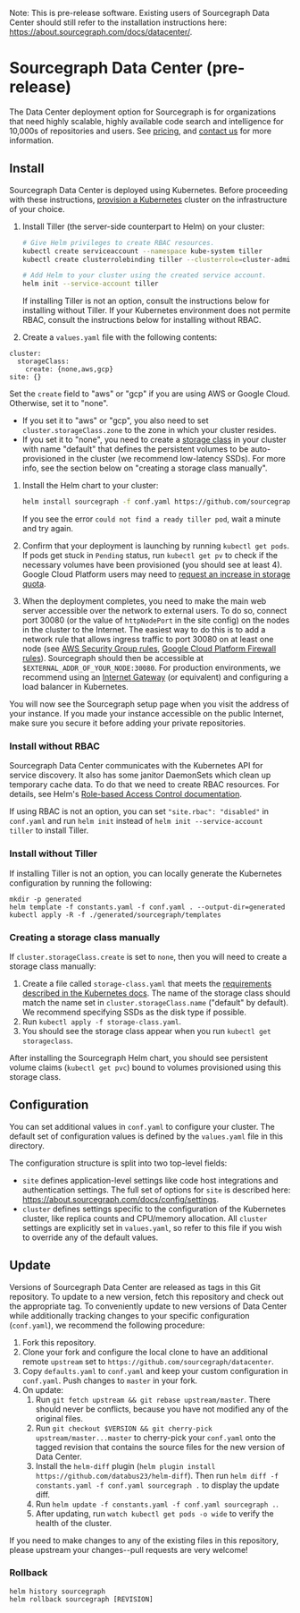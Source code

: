 Note: This is pre-release software. Existing users of Sourcegraph Data Center should still refer to the installation
instructions here: https://about.sourcegraph.com/docs/datacenter/.

# Sourcegraph Data Center (pre-release)

The Data Center deployment option for Sourcegraph is for organizations that need highly scalable, highly available code
search and intelligence for 10,000s of repositories and users. See [pricing](https://about.sourcegraph.com/pricing/),
and [contact us](https://about.sourcegraph.com/contact/sales) for more information.


## Install

Sourcegraph Data Center is deployed using Kubernetes. Before proceeding with these
instructions, [provision a Kubernetes](README.k8s.md) cluster on the infrastructure of your choice.

1. Install Tiller (the server-side counterpart to Helm) on your cluster:

   ```bash
   # Give Helm privileges to create RBAC resources.
   kubectl create serviceaccount --namespace kube-system tiller
   kubectl create clusterrolebinding tiller --clusterrole=cluster-admin --serviceaccount=kube-system:tiller

   # Add Helm to your cluster using the created service account.
   helm init --service-account tiller
   ```

   If installing Tiller is not an option, consult the instructions below for installing without Tiller. If your
   Kubernetes environment does not permite RBAC, consult the instructions below for installing without RBAC.

1. Create a `values.yaml` file with the following contents:

```
cluster:
  storageClass:
    create: {none,aws,gcp}
site: {}
```

Set the `create` field to "aws" or "gcp" if you are using AWS or Google Cloud. Otherwise, set it to "none".
- If you set it to "aws" or "gcp", you also need to set `cluster.storageClass.zone` to the zone in which your cluster resides.
- If you set it to "none", you need to create
  a [storage class](https://kubernetes.io/docs/concepts/storage/storage-classes/) in your cluster with name "default"
  that defines the persistent volumes to be auto-provisioned in the cluster (we recommend low-latency SSDs). For more
  info, see the section below on "creating a storage class manually".

1. Install the Helm chart to your cluster:

   ```bash
   helm install sourcegraph -f conf.yaml https://github.com/sourcegraph/datacenter/archive/latest.tar.gz
   ```

   If you see the error `could not find a ready tiller pod`, wait a minute and try again.

1. Confirm that your deployment is launching by running `kubectl get pods`. If pods get stuck in `Pending` status, run
   `kubectl get pv` to check if the necessary volumes have been provisioned (you should see at least 4). Google Cloud
   Platform users may need to [request an increase in storage quota](https://cloud.google.com/compute/quotas).

1. When the deployment completes, you need to make the main web server accessible over the network to external users. To
   do so, connect port 30080 (or the value of `httpNodePort` in the site config) on the nodes in the cluster to the
   Internet. The easiest way to do this is to add a network rule that allows ingress traffic to port 30080 on at least
   one node
   (see
   [AWS Security Group rules](http://docs.aws.amazon.com/AmazonVPC/latest/UserGuide/VPC_SecurityGroups.html),
   [Google Cloud Platform Firewall rules](https://cloud.google.com/compute/docs/vpc/using-firewalls)). Sourcegraph
   should then be accessible at `$EXTERNAL_ADDR_OF_YOUR_NODE:30080`. For production environments, we recommend using
   an [Internet Gateway](http://docs.aws.amazon.com/AmazonVPC/latest/UserGuide/VPC_Internet_Gateway.html) (or
   equivalent) and configuring a load balancer in Kubernetes.

You will now see the Sourcegraph setup page when you visit the address of your instance. If you made your instance
accessible on the public Internet, make sure you secure it before adding your private repositories.


### Install without RBAC

Sourcegraph Data Center communicates with the Kubernetes API for service discovery. It also has some janitor DaemonSets
which clean up temporary cache data. To do that we need to create RBAC resources. For details, see
Helm's
[Role-based Access Control documentation](https://github.com/kubernetes/helm/blob/v2.8.2/docs/rbac.md).

If using RBAC is not an option, you can set `"site.rbac": "disabled"` in `conf.yaml` and run `helm init` instead of
`helm init --service-account tiller` to install Tiller.


### Install without Tiller

If installing Tiller is not an option, you can locally generate the Kubernetes configuration by running the following:

```
mkdir -p generated
helm template -f constants.yaml -f conf.yaml . --output-dir=generated
kubectl apply -R -f ./generated/sourcegraph/templates
```

### Creating a storage class manually

If `cluster.storageClass.create` is set to `none`, then you will need to create a storage class manually:

1. Create a file called `storage-class.yaml` that meets
   the [requirements described in the Kubernetes docs](https://kubernetes.io/docs/concepts/storage/storage-classes/).
   The name of the storage class should match the name set in `cluster.storageClass.name` ("default" by default). We
   recommend specifying SSDs as the disk type if possible.
1. Run `kubectl apply -f storage-class.yaml`.
1. You should see the storage class appear when you run `kubectl get storageclass`.

After installing the Sourcegraph Helm chart, you should see persistent volume claims (`kubectl get pvc`) bound to
volumes provisioned using this storage class.

## Configuration

You can set additional values in `conf.yaml` to configure your cluster. The default set of configuration values is
defined by the `values.yaml` file in this directory.

The configuration structure is split into two top-level fields:
- `site` defines application-level settings like code host integrations and authentication settings. The full set of
  options for `site` is described here: https://about.sourcegraph.com/docs/config/settings.
- `cluster` defines settings specific to the configuration of the Kubernetes cluster, like replica counts and CPU/memory
  allocation. All `cluster` settings are explicitly set in `values.yaml`, so refer to this file if you wish to override
  any of the default values.

## Update

Versions of Sourcegraph Data Center are released as tags in this Git repository. To update to a new version, fetch this
repository and check out the appropriate tag. To conveniently update to new versions of Data Center while additionally
tracking changes to your specific configuration (`conf.yaml`), we recommend the following procedure:

1. Fork this repository.
1. Clone your fork and configure the local clone to have an additional remote `upstream` set to `https://github.com/sourcegraph/datacenter`.
1. Copy `defaults.yaml` to `conf.yaml` and keep your custom configuration in `conf.yaml`. Push changes to `master` in your fork.
1. On update:
   1. Run `git fetch upstream && git rebase upstream/master`. There should never be conflicts, because you have
      not modified any of the original files.
   1. Run `git checkout $VERSION && git cherry-pick upstream/master...master` to cherry-pick your `conf.yaml` onto the
      tagged revision that contains the source files for the new version of Data Center.
   1. Install the `helm-diff` plugin (`helm plugin install https://github.com/databus23/helm-diff`). Then run `helm diff
      -f constants.yaml -f conf.yaml sourcegraph .` to display the update diff.
   1. Run `helm update -f constants.yaml -f conf.yaml sourcegraph .`.
   1. After updating, run `watch kubectl get pods -o wide` to verify the health of the cluster.

If you need to make changes to any of the existing files in this repository, please upstream your changes--pull requests
are very welcome!

### Rollback

```
helm history sourcegraph
helm rollback sourcegraph [REVISION]
```
